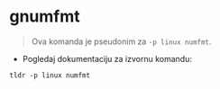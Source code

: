 # gnumfmt

> Ova komanda je pseudonim za `-p linux numfmt`.

- Pogledaj dokumentaciju za izvornu komandu:

`tldr -p linux numfmt`
